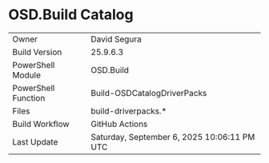 ﻿# OSD.Build Catalog

| | |
|-|-|
| Owner | David Segura |
| Build Version | 25.9.6.3 |
| PowerShell Module | OSD.Build |
| PowerShell Function | Build-OSDCatalogDriverPacks |
| Files | build-driverpacks.* |
| Build Workflow | GitHub Actions |
| Last Update | Saturday, September 6, 2025 10:06:11 PM UTC |
